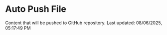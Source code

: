 # Auto Push File

Content that will be pushed to GitHub repository.
Last updated: 08/06/2025, 05:17:49 PM